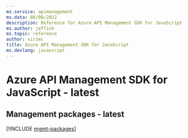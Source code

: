 ```yaml
---
ms.service: apimanagement
ms.data: 08/08/2022
description: Reference for Azure API Management SDK for JavaScript
ms.author: jeffish
ms.topic: reference
author: xirzec
title: Azure API Management SDK for JavaScript
ms.devlang: javascript
---
```

# Azure API Management SDK for JavaScript - latest

## Management packages - latest
[!INCLUDE [mgmt-packages](api-management-mgmt-index.md)]